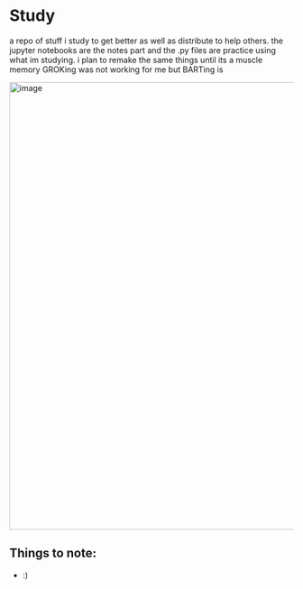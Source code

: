 # Study
a repo of stuff i study to get better as well as distribute to help others.
the jupyter notebooks are the notes part and the .py files are practice using what im studying.
i plan to remake the same things until its a muscle memory
GROKing was not working for me but BARTing is

<img width="794" alt="image" src="https://github.com/Toyolo/Study/assets/32978117/544f982d-efa5-45a9-af5d-3ebf2360535a">


## Things to note:
- :)
